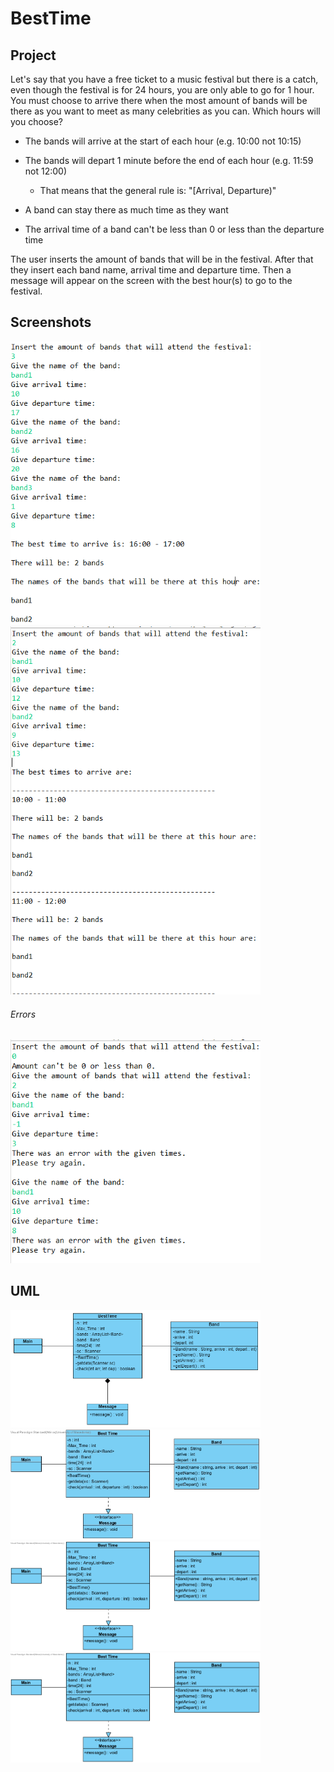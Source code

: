 # BestTime
## Project
<p>Let's say that you have a free ticket to a music festival but there is a catch, even though the festival is for 24 hours, you are only able to go for 1 hour. You must choose to arrive there when the most amount of bands will be there as you want to meet as many celebrities as you can. Which hours will you choose?</p>

- The bands will arrive at the start of each hour (e.g. 10:00 not 10:15)
- The bands will depart 1 minute before the end of each hour (e.g. 11:59 not 12:00)
  - That means that the general rule is: "[Arrival, Departure)"

- A band can stay there as much time as they want
- The arrival time of a band can't be less than 0 or less than the departure time

The user inserts the amount of bands that will be in the festival. After that they insert each band name, arrival time and departure time. Then a message will appear on the screen with the best hour(s) to go to the festival.
## Screenshots
<img src = "Images/1hour.png" width = 400px>
<img src = "Images/hour2.png" width = 400px>

###### Errors
<img src = "Images/errors.png" width = 400px>

## UML
<img src = "Images/Untitled.png" width = 400px>
<img src = "Images/Class Diagram1.jpg" width = 400px>
<img src = "Images/Class Diagram2.png" width = 400px>
<img src = "Images/Class Diagram1.png" width = 400px>

